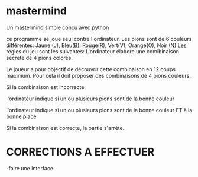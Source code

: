 # mastermind
Un mastermind simple conçu avec python

ce programme se joue seul contre l'ordinateur.
Les pions sont de 6 couleurs différentes: Jaune (J), Bleu(B), Rouge(R), Vert(V), Orange(O), Noir (N)
Les règles du jeu sont les suivantes:
L'ordinateur  élabore une comibinaison secrète de 4 pions colorés.

Le joueur a pour objectif de découvrir cette combinaison en 12 coups maximum.
Pour cela il doit proposer des combinaisons de 4 pions couleurs.

Si la combinaison est incorrecte:

  l'ordinateur indique si un ou plusieurs pions sont de la bonne couleur
  
  l'ordinateur indique si un ou plusieurs pions sont de la bonne couleur ET à la bonne place
  
Si la combinaison est correcte, la partie s'arrète.

# CORRECTIONS A EFFECTUER

-faire une interface
